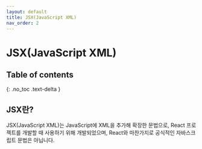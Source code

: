 ```yaml
---
layout: default
title: JSX(JavaScript XML)
nav_order: 2
---
```


# JSX(JavaScript XML)

## Table of contents
{: .no_toc .text-delta }

## JSX란?
JSX(JavaScript XML)는 JavaScript에 XML을 추가해 확장한 문법으로, React 프로젝트를 개발할 때 사용하기 위해 개발되었으며, React와 마찬가지로 공식적인 자바스크립트 문법은 아닙니다.